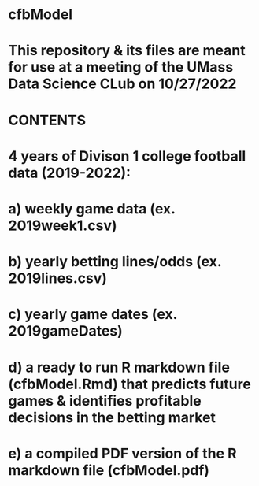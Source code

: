 # cfbModel
# This repository & its files are meant for use at a meeting of the UMass Data Science CLub on 10/27/2022
# 
# CONTENTS
# 4 years of Divison 1 college football data (2019-2022):
  # a) weekly game data (ex. 2019week1.csv)
  # b) yearly betting lines/odds (ex. 2019lines.csv)
  # c) yearly game dates (ex. 2019gameDates)
  # d) a ready to run R markdown file (cfbModel.Rmd) that predicts future games & identifies profitable decisions in the betting market
  # e) a compiled PDF version of the R markdown file (cfbModel.pdf)
